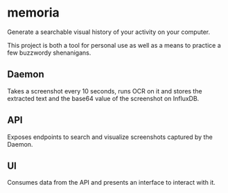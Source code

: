 # memoria
Generate a searchable visual history of your activity on your computer.

This project is both a tool for personal use as well as a means to practice a few buzzwordy shenanigans.

## Daemon
Takes a screenshot every 10 seconds, runs OCR on it and stores the extracted text and the base64 value of the screenshot on InfluxDB.

## API
Exposes endpoints to search and visualize screenshots captured by the Daemon. 

## UI
Consumes data from the API and presents an interface to interact with it.